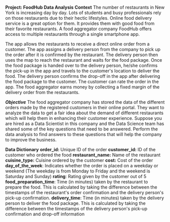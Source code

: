 **Project: FoodHub Data Analysis**
**Context**
The number of restaurants in New York is increasing day by day. Lots of students and busy professionals rely on those restaurants due to their hectic lifestyles. Online food delivery service is a great option for them. It provides them with good food from their favorite restaurants. A food aggregator company FoodHub offers access to multiple restaurants through a single smartphone app.

The app allows the restaurants to receive a direct online order from a customer. The app assigns a delivery person from the company to pick up the order after it is confirmed by the restaurant. The delivery person then uses the map to reach the restaurant and waits for the food package. Once the food package is handed over to the delivery person, he/she confirms the pick-up in the app and travels to the customer's location to deliver the food. The delivery person confirms the drop-off in the app after delivering the food package to the customer. The customer can rate the order in the app. The food aggregator earns money by collecting a fixed margin of the delivery order from the restaurants.

***Objective***
The food aggregator company has stored the data of the different orders made by the registered customers in their online portal. They want to analyze the data to get a fair idea about the demand of different restaurants which will help them in enhancing their customer experience. Suppose you are hired as a Data Scientist in this company and the Data Science team has shared some of the key questions that need to be answered. Perform the data analysis to find answers to these questions that will help the company to improve the business.

**Data Dictionary**
**order_id:** Unique ID of the order
**customer_id:** ID of the customer who ordered the food
**restaurant_name:** Name of the restaurant
**cuisine_type:** Cuisine ordered by the customer
**cost:** Cost of the order
**day_of_the_week**: Indicates whether the order is placed on a weekday or weekend (The weekday is from Monday to Friday and the weekend is Saturday and Sunday)
**rating**: Rating given by the customer out of 5
**food_preparation_time**: Time (in minutes) taken by the restaurant to prepare the food. This is calculated by taking the difference between the timestamps of the restaurant's order confirmation and the delivery person's pick-up confirmation.
**delivery_time**: Time (in minutes) taken by the delivery person to deliver the food package. This is calculated by taking the difference between the timestamps of the delivery person's pick-up confirmation and drop-off information
